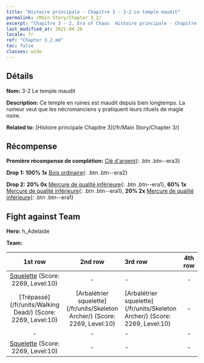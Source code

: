 ```yaml
---
title: "Histoire principale - Chapitre 3 - 3-2 Le temple maudit"
permalink: /Main Story/Chapter 3_2/
excerpt: "Chapitre 3 - 2. Era of Chaos  Histoire principale - Chapitre 3_2. 3-2 Le temple maudit"
last_modified_at: 2021-04-26
locale: fr
ref: "Chapter 3_2.md"
toc: false
classes: wide
---
```


## Détails

 **Nom:** 3-2 Le temple maudit

 **Description:** Ce temple en ruines est maudit depuis bien longtemps. La rumeur veut que les nécromanciens y pratiquent leurs rituels de magie noire.

 **Related to:** [Histoire principale Chapitre 3](/fr/Main Story/Chapter 3/)

## Récompense

 **Première récompense de complétion:** [Clé d'argent](/ItemsFR/con_693/){: .btn .btn--era3}

 **Drop 1:** **100% 1x** [Bois ordinaire](/ItemsFR/mat_7/){: .btn .btn--era2}

 **Drop 2:** **20% 0x** [Mercure de qualité inférieure](/ItemsFR/mat_2/){: .btn .btn--era1}, **60% 1x** [Mercure de qualité inférieure](/ItemsFR/mat_2/){: .btn .btn--era1}, **20% 2x** [Mercure de qualité inférieure](/ItemsFR/mat_2/){: .btn .btn--era1}


## Fight against Team
 **Hero:** h_Adelaide

 **Team:**


  | 1st row | 2nd row | 3rd row | 4th row |
  |:----:|:----:|:----|:----:|
  | [Squelette](/fr/units/Skeleton/) (Score: 2269, Level:10)  | - | - | - |
  | [Trépassé](/fr/units/Walking Dead/) (Score: 2269, Level:10)  | [Arbalétrier squelette](/fr/units/Skeleton Archer/) (Score: 2269, Level:10)  | [Arbalétrier squelette](/fr/units/Skeleton Archer/) (Score: 2269, Level:10)  | - |
  | - | - | - | - |
  | [Squelette](/fr/units/Skeleton/) (Score: 2269, Level:10)  | - | - | - |


